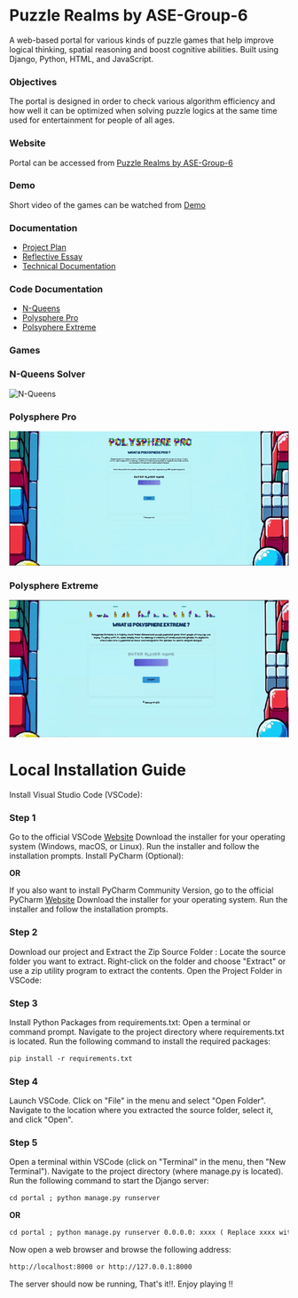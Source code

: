 # Puzzle Realms by ASE-Group-6
A web-based portal for various kinds of puzzle games that help improve logical thinking, spatial reasoning and boost cognitive abilities. Built using Django, Python, HTML, and JavaScript.

### Objectives
The portal is designed in order to check various algorithm efficiency and how well it can be optimized when solving puzzle logics at the same time used for entertainment for people of all ages.

### Website
Portal can be accessed from [Puzzle Realms by ASE-Group-6](http://portal.amanthapa.com.np)

### Demo
Short video of the games can be watched from [Demo](https://lryugqbopb6d.objectstorage.uk-london-1.oci.customer-oci.com/p/P1GDAGNWy1wcUuzfeZnai2ixeQ5p09XXkJBUMGeVje_M7hnG1eFRAnxqQkGE4x-X/n/lryugqbopb6d/b/thepercyj/o/promo/puzzle-preview.mp4)

### Documentation
- [Project Plan](./Documents/Project-Plan-Grp-6.pdf)
- [Reflective Essay](./Documents/947G5_Group_6_Reflective_Essay.pdf)
- [Technical Documentation](./portal/portal_app/static/portal_app/doc/technical.pdf)

### Code Documentation
- [N-Queens](./portal/portal_app/nqueens_app/html/nqueens_app/index.html)
- [Polysphere Pro](./portal/portal_app/polysphere_app/html/polysphere_app/index.html)
- [Polsyphere Extreme](./portal/portal_app/polysphere3D_app/html/polysphere3D_app/index.html)

### Games
### N-Queens Solver
![N-Queens](./portal/portal_app/static/portal_app/img/n-queens-demo.gif)
### Polysphere Pro
![Polysphere Pro](./portal/portal_app/static/portal_app/img/polysphere-pro-demo.gif)
### Polysphere Extreme
![Polysphere Extreme](./portal/portal_app/static/portal_app/img/kanoodle-extreme-demo.gif)


# Local Installation Guide

Install Visual Studio Code (VSCode):

### Step 1  
Go to the official VSCode [Website](https://code.visualstudio.com/download)
Download the installer for your operating system (Windows, macOS, or Linux).
Run the installer and follow the installation prompts.
Install PyCharm (Optional):

**OR**

If you also want to install PyCharm Community Version, go to the official PyCharm [Website](https://code.visualstudio.com/download)
Download the installer for your operating system.
Run the installer and follow the installation prompts.

### Step 2
Download our project and Extract the Zip Source Folder :
Locate the source folder you want to extract.
Right-click on the folder and choose "Extract" or use a zip utility program to extract the contents.
Open the Project Folder in VSCode:

### Step 3
Install Python Packages from requirements.txt:
Open a terminal or command prompt.
Navigate to the project directory where requirements.txt is located.
Run the following command to install the required packages:
```markdown
pip install -r requirements.txt
```

### Step 4  
Launch VSCode.
Click on "File" in the menu and select "Open Folder".
Navigate to the location where you extracted the source folder, select it, and click "Open".

### Step 5  
Open a terminal within VSCode (click on "Terminal" in the menu, then "New Terminal").
Navigate to the project directory (where manage.py is located).
Run the following command to start the Django server:
```markdown
cd portal ; python manage.py runserver
```
**OR**
```markdown
cd portal ; python manage.py runserver 0.0.0.0: xxxx ( Replace xxxx with any port you want to use to run the server on aside from default 8000)
```

Now open a web browser and browse the following address:
```markdown
http://localhost:8000 or http://127.0.0.1:8000
```
The server should now be running, That's it!!. Enjoy playing !!

